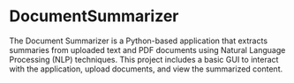 # DocumentSummarizer
The Document Summarizer is a Python-based application that extracts summaries from uploaded text and PDF documents using Natural Language Processing (NLP) techniques. This project includes a basic GUI to interact with the application, upload documents, and view the summarized content.
